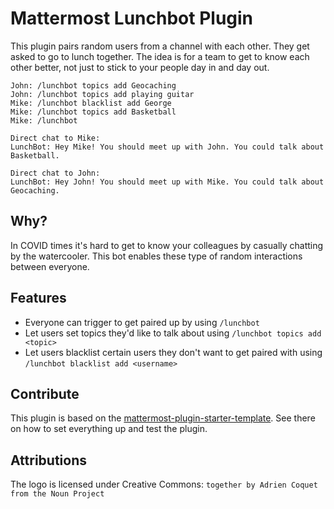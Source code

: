 # Mattermost Lunchbot Plugin
This plugin pairs random users from a channel with each other. They get asked to go to lunch together. The idea is for a team to get to know each other better, not just to stick to your people day in and day out.

```
John: /lunchbot topics add Geocaching
John: /lunchbot topics add playing guitar
Mike: /lunchbot blacklist add George
Mike: /lunchbot topics add Basketball
Mike: /lunchbot

Direct chat to Mike:
LunchBot: Hey Mike! You should meet up with John. You could talk about Basketball.

Direct chat to John:
LunchBot: Hey John! You should meet up with Mike. You could talk about Geocaching.
```


## Why?
In COVID times it's hard to get to know your colleagues by casually chatting by the watercooler. This bot enables these type of random interactions between everyone.

## Features
* Everyone can trigger to get paired up by using `/lunchbot`
* Let users set topics they'd like to talk about using `/lunchbot topics add <topic>`
* Let users blacklist certain users they don't want to get paired with using `/lunchbot blacklist add <username>`

## Contribute
This plugin is based on the [mattermost-plugin-starter-template](https://github.com/mattermost/mattermost-plugin-starter-template). See there on how to set everything up and test the plugin.

## Attributions
The logo is licensed under Creative Commons: `together by Adrien Coquet from the Noun Project`
